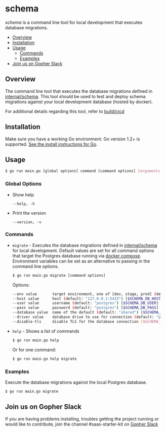 

schema  
=== 

_schema_ is a command line tool for local development that executes database migrations. 


<!-- toc -->

- [Overview](#overview)
- [Installation](#installation)
- [Usage](#usage)
    * [Commands](#commands)
    * [Examples](#examples)
- [Join us on Gopher Slack](#join-us-on-gopher-slack)

<!-- tocstop -->



## Overview

The command line tool that executes the database migrations defined in 
[internal/schema](https://gitlab.com/geeks-accelerator/oss/saas-starter-kit/tree/master/internal/schema). This tool 
should be used to test and deploy schema migrations against your local development database (hosted by docker). 

For additional details regarding this tool, refer to 
[build/cicd](https://gitlab.com/geeks-accelerator/oss/saas-starter-kit/tree/master/build/cicd#schema-migrations)



## Installation

Make sure you have a working Go environment.  Go version 1.2+ is supported.  [See
the install instructions for Go](http://golang.org/doc/install.html).



## Usage 

```bash
$ go run main.go [global options] command [command options] [arguments...]
```

### Global Options 


* Show help 

    `--help, -h`  

* Print the version 

   `--version, -v`  

### Commands

* `migrate` - Executes the database migrations defined in 
[internal/schema](https://gitlab.com/geeks-accelerator/oss/saas-starter-kit/tree/master/internal/schema) for local 
development. Default values are set for all command options that target the Postgres database running via 
[docker compose](https://gitlab.com/geeks-accelerator/oss/saas-starter-kit/blob/master/docker-compose.yaml#L11). 
Environment variables can be set as an alternative to passing in the command line options. 
   
    ```bash
    $ go run main.go migrate [command options]
    ``` 
    
    Options: 
    ```bash
    --env value       target environment, one of [dev, stage, prod] (default: "dev") [$ENV]
   --host value      host (default: "127.0.0.1:5433") [$SCHEMA_DB_HOST]
   --user value      username (default: "postgres") [$SCHEMA_DB_USER]
   --pass value      password (default: "postgres") [$SCHEMA_DB_PASS]
   --database value  name of the default (default: "shared") [$SCHEMA_DB_DATABASE]
   --driver value    database drive to use for connection (default: "postgres") [$SCHEMA_DB_DRIVER]
   --disable-tls     disable TLS for the database connection [$SCHEMA_DB_DISABLE_TLS]
    ``` 
    
* `help` - Shows a list of commands
       
    ```bash
    $ go run main.go help
    ```
        
    Or for one command:    
    ```bash
    $ go run main.go help migrate
    ```


### Examples

Execute the database migrations against the local Postgres database. 
```bash
$ go run main.go migrate 
```


## Join us on Gopher Slack

If you are having problems installing, troubles getting the project running or would like to contribute, join the 
channel #saas-starter-kit on [Gopher Slack](http://invite.slack.golangbridge.org/) 
